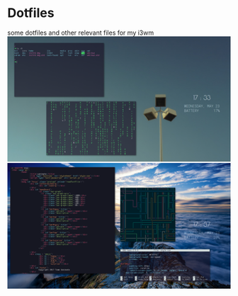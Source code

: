 # Dotfiles
some dotfiles and other relevant files for my i3wm
<br>
![alt text](https://github.com/alexshi0000/Dotfiles/blob/master/2018-05-23-173309_1600x900_scrot.png)
![alt text](https://github.com/alexshi0000/Dotfiles/blob/master/2018-05-23-173756_1600x900_scrot.png)
